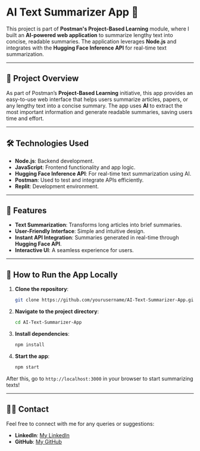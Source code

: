 # **AI Text Summarizer App** 🚀

This project is part of **Postman's Project-Based Learning** module, where I built an **AI-powered web application** to summarize lengthy text into concise, readable summaries. The application leverages **Node.js** and integrates with the **Hugging Face Inference API** for real-time text summarization.

---

## 🌟 **Project Overview**
As part of Postman’s **Project-Based Learning** initiative, this app provides an easy-to-use web interface that helps users summarize articles, papers, or any lengthy text into a concise summary. The app uses **AI** to extract the most important information and generate readable summaries, saving users time and effort.

---

## 🛠️ **Technologies Used**

- **Node.js**: Backend development.
- **JavaScript**: Frontend functionality and app logic.
- **Hugging Face Inference API**: For real-time text summarization using AI.
- **Postman**: Used to test and integrate APIs efficiently.
- **Replit**: Development environment.

---

## 🚀 **Features**

- **Text Summarization**: Transforms long articles into brief summaries.
- **User-Friendly Interface**: Simple and intuitive design.
- **Instant API Integration**: Summaries generated in real-time through **Hugging Face API**.
- **Interactive UI**: A seamless experience for users.

---

## 🔧 **How to Run the App Locally**

1. **Clone the repository**:
    ```bash
    git clone https://github.com/yourusername/AI-Text-Summarizer-App.git
    ```

2. **Navigate to the project directory**:
    ```bash
    cd AI-Text-Summarizer-App
    ```

3. **Install dependencies**:
    ```bash
    npm install
    ```

4. **Start the app**:
    ```bash
    npm start
    ```

After this, go to `http://localhost:3000` in your browser to start summarizing texts!

---

## 🧑‍💻 **Contact**

Feel free to connect with me for any queries or suggestions:

- **LinkedIn**: [My LinkedIn](https://www.linkedin.com/in/akshaykumar0611/)
- **GitHub**: [My GitHub](https://github.com/akshay0611)

